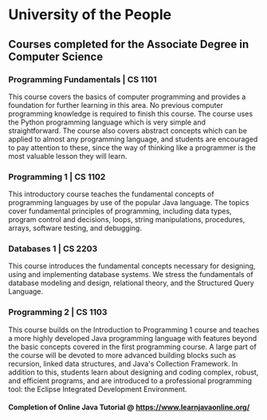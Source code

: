 # University of the People
## Courses completed for the Associate Degree in Computer Science

### Programming Fundamentals | CS 1101
This course covers the basics of computer programming and provides a foundation for further learning in this area. No previous computer programming knowledge is required to finish this course. The course uses the Python programming language which is very simple and straightforward. The course also covers abstract concepts which can be applied to almost any programming language, and students are encouraged to pay attention to these, since the way of thinking like a programmer is the most valuable lesson they will learn.

### Programming 1 | CS 1102
This introductory course teaches the fundamental concepts of programming languages by use of the popular Java language. The topics cover fundamental principles of programming, including data types, program control and decisions, loops, string manipulations, procedures, arrays, software testing, and debugging.

### Databases 1 | CS 2203
This course introduces the fundamental concepts necessary for designing, using and implementing database systems. We stress the fundamentals of database modeling and design, relational theory, and the Structured Query Language.

### Programming 2 | CS 1103
This course builds on the Introduction to Programming 1 course and teaches a more highly developed Java programming language with features beyond the basic concepts covered in the first programming course. A large part of the course will be devoted to more advanced building blocks such as recursion, linked data structures, and Java's Collection Framework. In addition to this, students learn about designing and coding complex, robust, and efficient programs, and are introduced to a professional programming tool: the Eclipse Integrated Development Environment.

#### Completion of Online Java Tutorial @ https://www.learnjavaonline.org/
